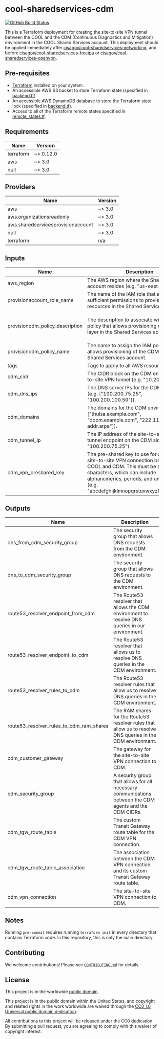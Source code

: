 # cool-sharedservices-cdm #

[![GitHub Build Status](https://github.com/cisagov/cool-sharedservices-cdm/workflows/build/badge.svg)](https://github.com/cisagov/cool-sharedservices-cdm/actions)

This is a Terraform deployment for creating the site-to-site VPN
tunnel between the COOL and the CDM (Continuous Diagnostics and
Mitigation) environment in the COOL Shared Services account.  This
deployment should be applied immediately after
[cisagov/cool-sharedservices-networking](https://github.com/cisagov/cool-sharedservices-networking),
and before
[cisagov/cool-sharedservices-freeipa](https://github.com/cisagov/cool-sharedservices-freeipa)
or
[cisagov/cool-sharedservices-openvpn](https://github.com/cisagov/cool-sharedservices-openvpn).

## Pre-requisites ##

- [Terraform](https://www.terraform.io/) installed on your system.
- An accessible AWS S3 bucket to store Terraform state
  (specified in [backend.tf](backend.tf)).
- An accessible AWS DynamoDB database to store the Terraform state lock
  (specified in [backend.tf](backend.tf)).
- Access to all of the Terraform remote states specified in
  [remote_states.tf](remote_states.tf).

## Requirements ##

| Name | Version |
|------|---------|
| terraform | ~> 0.12.0 |
| aws | ~> 3.0 |
| null | ~> 3.0 |

## Providers ##

| Name | Version |
|------|---------|
| aws | ~> 3.0 |
| aws.organizationsreadonly | ~> 3.0 |
| aws.sharedservicesprovisionaccount | ~> 3.0 |
| null | ~> 3.0 |
| terraform | n/a |

## Inputs ##

| Name | Description | Type | Default | Required |
|------|-------------|------|---------|:--------:|
| aws_region | The AWS region where the Shared Services account resides (e.g. "us-east-1"). | `string` | `us-east-1` | no |
| provisionaccount_role_name | The name of the IAM role that allows sufficient permissions to provision all AWS resources in the Shared Services account. | `string` | `ProvisionAccount` | no |
| provisioncdm_policy_description | The description to associate with the IAM policy that allows provisioning of the CDM layer in the Shared Services account. | `string` | `Allows provisioning of the CDM layer in the Shared Services account.` | no |
| provisioncdm_policy_name | The name to assign the IAM policy that allows provisioning of the CDM layer in the Shared Services account. | `string` | `ProvisionCdm` | no |
| tags | Tags to apply to all AWS resources created. | `map(string)` | `{}` | no |
| cdm_cidr | The CIDR block on the CDM end of the site-to-site VPN tunnel (e.g. "10.201.0.0/16"). | `string` | n/a | yes |
| cdm_dns_ips | The DNS server IPs for the CDM environment (e.g. ["100.200.75.25", "100.200.100.50"]). | `list(string)` | n/a | yes |
| cdm_domains | The domains for the CDM environment (e.g. ["thulsa.example.com", "doom.example.com", "222.111.10.in-addr.arpa"]). | `list(string)` | n/a | yes |
| cdm_tunnel_ip | The IP address of the site-to-site VPN tunnel endpoint on the CDM side (e.g. "100.200.75.25"). | `string` | n/a | yes |
| cdm_vpn_preshared_key | The pre-shared key to use for setting up the site-to-site VPN connection between the COOL and CDM.  This must be a string of 36 characters, which can include alphanumerics, periods, and underscores (e.g. "abcdefghijklmnopqrstuvwxyz01234567._"). | `string` | n/a | yes |

## Outputs ##

| Name | Description |
|------|-------------|
| dns_from_cdm_security_group | The security group that allows DNS requests from the CDM environment. |
| dns_to_cdm_security_group | The security group that allows DNS requests to the CDM environment. |
| route53_resolver_endpoint_from_cdm | The Route53 resolver that allows the CDM environment to resolve DNS queries in our environment. |
| route53_resolver_endpoint_to_cdm | The Route53 resolver that allows us to resolve DNS queries in the CDM environment. |
| route53_resolver_rules_to_cdm | The Route53 resolver rules that allow us to resolve DNS queries in the CDM environment. |
| route53_resolver_rules_to_cdm_ram_shares | The RAM shares for the Route53 resolver rules that allow us to resolve DNS queries in the CDM environment. |
| cdm_customer_gateway | The gateway for the site-to-site VPN connection to CDM. |
| cdm_security_group | A security group that allows for all necessary communications between the CDM agents and the CDM CIDRs. |
| cdm_tgw_route_table | The custom Transit Gateway route table for the CDM VPN connection. |
| cdm_tgw_route_table_association | The association between the CDM VPN connection and its custom Transit Gateway route table. |
| cdm_vpn_connection | The site-to-site VPN connection to CDM. |

## Notes ##

Running `pre-commit` requires running `terraform init` in every
directory that contains Terraform code. In this repository, this is
only the main directory.

## Contributing ##

We welcome contributions!  Please see [`CONTRIBUTING.md`](CONTRIBUTING.md) for
details.

## License ##

This project is in the worldwide [public domain](LICENSE).

This project is in the public domain within the United States, and
copyright and related rights in the work worldwide are waived through
the [CC0 1.0 Universal public domain
dedication](https://creativecommons.org/publicdomain/zero/1.0/).

All contributions to this project will be released under the CC0
dedication. By submitting a pull request, you are agreeing to comply
with this waiver of copyright interest.
